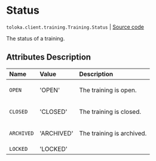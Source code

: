 # Status
`toloka.client.training.Training.Status` | [Source code](https://github.com/Toloka/toloka-kit/blob/v1.2.3/src/client/training.py#L80)

The status of a training.

## Attributes Description

| Name | Value | Description |
| :------| :-----------| :----------| 
`OPEN`|'OPEN'|<p>The training is open.</p>
`CLOSED`|'CLOSED'|<p>The training is closed.</p>
`ARCHIVED`|'ARCHIVED'|<p>The training is archived.</p>
`LOCKED`|'LOCKED'|
